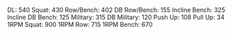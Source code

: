 DL: 540
 Squat: 430
 Row/Bench: 402
 DB Row/Bench: 155
 Incline Bench: 325
 Incline DB Bench: 125
 Military: 315
 DB Military: 120
 Push Up: 108
 Pull Up: 34
 1RPM Squat: 900
 1RPM Row: 715
 1RPM Bench: 670
